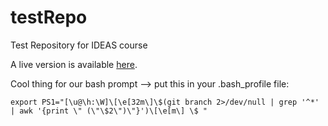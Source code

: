 # testRepo
Test Repository for IDEAS course

A live version is available [here](https://ageller.github.io/testRepo/).

Cool thing for our bash prompt --> put this in your .bash_profile file:

```export PS1="[\u@\h:\W]\[\e[32m\]\$(git branch 2>/dev/null | grep '^*' | awk '{print \" (\"\$2\")\"}')\[\e[m\] \$ "```
